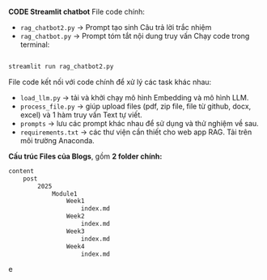 **CODE Streamlit chatbot**
File code chính:
+ `rag_chatbot2.py` -> Prompt tạo sinh Câu trả lời trắc nhiệm
+ `rag_chatbot.py` -> Prompt tóm tắt nội dung truy vấn
Chạy code trong terminal:
```python

streamlit run rag_chatbot2.py
```

File code kết nối với code chính để xử lý các task khác nhau:
+ `load_llm.py` -> tải và khởi chạy mô hình Embedding và mô hình LLM.
+ `process_file.py` -> giúp upload files (pdf, zip file, file từ github, docx, excel) và 1 hàm truy vấn Text tự viết. 
+ `prompts` -> lưu các prompt khác nhau để sử dụng và thử nghiệm về sau. 
+ `requirements.txt` -> các thư viện cần thiết cho web app RAG. Tải trên môi trường Anaconda. 


**Cấu trúc Files của Blogs**, gồm **2 folder chính:**
```txt
content
	post
		2025
			Module1
				Week1
					index.md
				Week2
					index.md
				Week3
					index.md
				Week4
					index.md
```

e